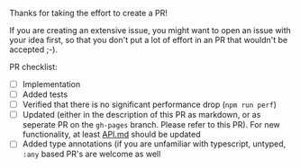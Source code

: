 Thanks for taking the effort to create a PR!

If you are creating an extensive issue, you might want to open an issue with your idea first, so that you don't put a lot of effort in an PR that wouldn't be accepted ;-).

PR checklist:

* [ ] Implementation
* [ ] Added tests
* [ ] Verified that there is no significant performance drop (`npm run perf`)
* [ ] Updated (either in the description of this PR as markdown, or as seperate PR on the `gh-pages` branch. Please refer to this PR). For new functionality, at least [API.md](https://github.com/mobxjs/mobx/blob/gh-pages/docs/refguide/api.md) should be updated
* [ ] Added type annotations (if you are unfamiliar with typescript, untyped, `:any` based PR's are welcome as well
